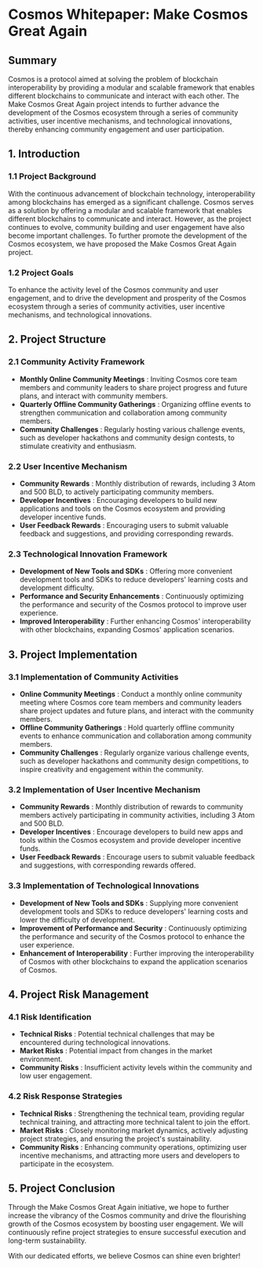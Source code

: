 # Cosmos Whitepaper: Make Cosmos Great Again

## Summary

Cosmos is a protocol aimed at solving the problem of blockchain interoperability by providing a modular and scalable framework that enables different blockchains to communicate and interact with each other. The Make Cosmos Great Again project intends to further advance the development of the Cosmos ecosystem through a series of community activities, user incentive mechanisms, and technological innovations, thereby enhancing community engagement and user participation.

## 1. Introduction

### 1.1 Project Background

With the continuous advancement of blockchain technology, interoperability among blockchains has emerged as a significant challenge. Cosmos serves as a solution by offering a modular and scalable framework that enables different blockchains to communicate and interact. However, as the project continues to evolve, community building and user engagement have also become important challenges. To further promote the development of the Cosmos ecosystem, we have proposed the Make Cosmos Great Again project.

### 1.2 Project Goals

To enhance the activity level of the Cosmos community and user engagement, and to drive the development and prosperity of the Cosmos ecosystem through a series of community activities, user incentive mechanisms, and technological innovations.

## 2. Project Structure

### 2.1 Community Activity Framework

- **Monthly Online Community Meetings** : Inviting Cosmos core team members and community leaders to share project progress and future plans, and interact with community members.
- **Quarterly Offline Community Gatherings** : Organizing offline events to strengthen communication and collaboration among community members.
- **Community Challenges** : Regularly hosting various challenge events, such as developer hackathons and community design contests, to stimulate creativity and enthusiasm.

### 2.2 User Incentive Mechanism

- **Community Rewards** : Monthly distribution of rewards, including 3 Atom and 500 BLD, to actively participating community members.
- **Developer Incentives** : Encouraging developers to build new applications and tools on the Cosmos ecosystem and providing developer incentive funds.
- **User Feedback Rewards** : Encouraging users to submit valuable feedback and suggestions, and providing corresponding rewards.

### 2.3 Technological Innovation Framework

- **Development of New Tools and SDKs** : Offering more convenient development tools and SDKs to reduce developers' learning costs and development difficulty.
- **Performance and Security Enhancements** : Continuously optimizing the performance and security of the Cosmos protocol to improve user experience.
- **Improved Interoperability** : Further enhancing Cosmos' interoperability with other blockchains, expanding Cosmos' application scenarios.

## 3. Project Implementation

### 3.1 Implementation of Community Activities

- **Online Community Meetings** : Conduct a monthly online community meeting where Cosmos core team members and community leaders share project updates and future plans, and interact with the community members.
- **Offline Community Gatherings** : Hold quarterly offline community events to enhance communication and collaboration among community members.
- **Community Challenges** : Regularly organize various challenge events, such as developer hackathons and community design competitions, to inspire creativity and engagement within the community.

### 3.2 Implementation of User Incentive Mechanism

- **Community Rewards** : Monthly distribution of rewards to community members actively participating in community activities, including 3 Atom and 500 BLD.
- **Developer Incentives** : Encourage developers to build new apps and tools within the Cosmos ecosystem and provide developer incentive funds.
- **User Feedback Rewards** : Encourage users to submit valuable feedback and suggestions, with corresponding rewards offered.

### 3.3 Implementation of Technological Innovations

- **Development of New Tools and SDKs** : Supplying more convenient development tools and SDKs to reduce developers' learning costs and lower the difficulty of development.
- **Improvement of Performance and Security** : Continuously optimizing the performance and security of the Cosmos protocol to enhance the user experience.
- **Enhancement of Interoperability** : Further improving the interoperability of Cosmos with other blockchains to expand the application scenarios of Cosmos.

## 4. Project Risk Management

### 4.1 Risk Identification

- **Technical Risks** : Potential technical challenges that may be encountered during technological innovations.
- **Market Risks** : Potential impact from changes in the market environment.
- **Community Risks** : Insufficient activity levels within the community and low user engagement.

### 4.2 Risk Response Strategies

- **Technical Risks** : Strengthening the technical team, providing regular technical training, and attracting more technical talent to join the effort.
- **Market Risks** : Closely monitoring market dynamics, actively adjusting project strategies, and ensuring the project's sustainability.
- **Community Risks** : Enhancing community operations, optimizing user incentive mechanisms, and attracting more users and developers to participate in the ecosystem.

## 5. Project Conclusion

Through the Make Cosmos Great Again initiative, we hope to further increase the vibrancy of the Cosmos community and drive the flourishing growth of the Cosmos ecosystem by boosting user engagement. We will continuously refine project strategies to ensure successful execution and long-term sustainability.

With our dedicated efforts, we believe Cosmos can shine even brighter!
